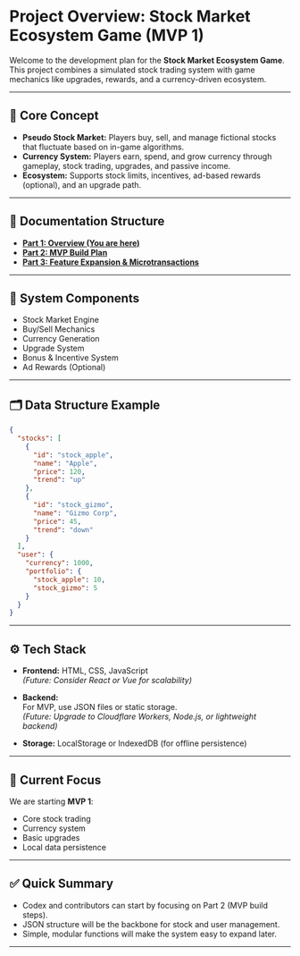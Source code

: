 # Project Overview: Stock Market Ecosystem Game (MVP 1)

Welcome to the development plan for the **Stock Market Ecosystem Game**.  
This project combines a simulated stock trading system with game mechanics like upgrades, rewards, and a currency-driven ecosystem.

---

## 🎯 Core Concept

- **Pseudo Stock Market:** Players buy, sell, and manage fictional stocks that fluctuate based on in-game algorithms.
- **Currency System:** Players earn, spend, and grow currency through gameplay, stock trading, upgrades, and passive income.
- **Ecosystem:** Supports stock limits, incentives, ad-based rewards (optional), and an upgrade path.

---

## 📑 Documentation Structure

- **[Part 1: Overview (You are here)](./PART1_OVERVIEW.md)**
- **[Part 2: MVP Build Plan](./PART2_MVP_PLAN.md)**
- **[Part 3: Feature Expansion & Microtransactions](./PART3_FEATURES.md)**

---

## 🧩 System Components

- Stock Market Engine
- Buy/Sell Mechanics
- Currency Generation
- Upgrade System
- Bonus & Incentive System
- Ad Rewards (Optional)

---

## 🗂 Data Structure Example

```json
{
  "stocks": [
    {
      "id": "stock_apple",
      "name": "Apple",
      "price": 120,
      "trend": "up"
    },
    {
      "id": "stock_gizmo",
      "name": "Gizmo Corp",
      "price": 45,
      "trend": "down"
    }
  ],
  "user": {
    "currency": 1000,
    "portfolio": {
      "stock_apple": 10,
      "stock_gizmo": 5
    }
  }
}
```

---

## ⚙️ Tech Stack

- **Frontend:** HTML, CSS, JavaScript  
*(Future: Consider React or Vue for scalability)*

- **Backend:**  
For MVP, use JSON files or static storage.  
*(Future: Upgrade to Cloudflare Workers, Node.js, or lightweight backend)*

- **Storage:** LocalStorage or IndexedDB (for offline persistence)

---

## 🚀 Current Focus

We are starting **MVP 1**:
- Core stock trading
- Currency system
- Basic upgrades
- Local data persistence

---

## ✅ Quick Summary

- Codex and contributors can start by focusing on Part 2 (MVP build steps).
- JSON structure will be the backbone for stock and user management.
- Simple, modular functions will make the system easy to expand later.

---
